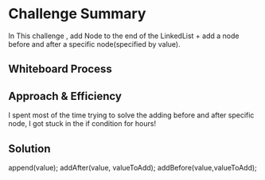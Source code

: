 # Challenge Summary
In This challenge , add Node to the end of the LinkedList + add a node before and after a specific node(specified by value).

## Whiteboard Process
<!-- Embedded whiteboard image -->

## Approach & Efficiency
I spent most of the time trying to solve the adding before and after specific node, I got stuck in the if condition for hours!

## Solution
append(value);
addAfter(value, valueToAdd);
addBefore(value,valueToAdd);